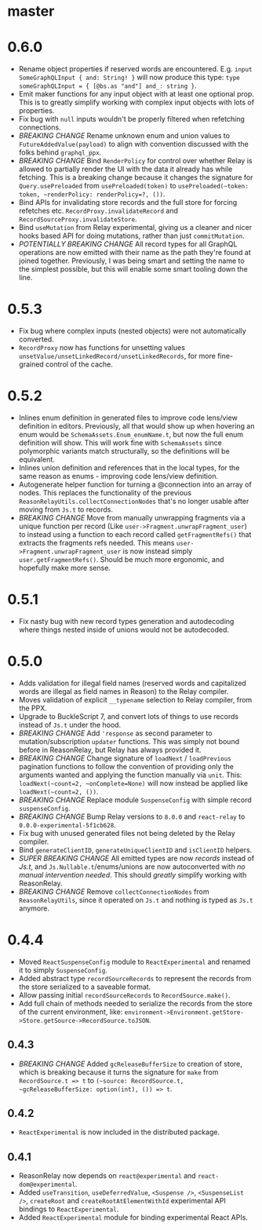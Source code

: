 # master

# 0.6.0

- Rename object properties if reserved words are encountered. E.g. `input SomeGraphQLInput { and: String! }` will now produce this type: `type someGraphQLInput = { [@bs.as "and"] and_: string }`.
- Emit maker functions for any input object with at least one optional prop. This is to greatly simplify working with complex input objects with lots of properties.
- Fix bug with `null` inputs wouldn't be properly filtered when refetching connections.
- _BREAKING CHANGE_ Rename unknown enum and union values to `FutureAddedValue(payload)` to align with convention discussed with the folks behind `graphql_ppx`.
- _BREAKING CHANGE_ Bind `RenderPolicy` for control over whether Relay is allowed to partially render the UI with the data it already has while fetching. This is a breaking change because it changes the signature for `Query.usePreloaded` from `usePreloaded(token)` to `usePreloaded(~token: token, ~renderPolicy: renderPolicy=?, ())`.
- Bind APIs for invalidating store records and the full store for forcing refetches etc. `RecordProxy.invalidateRecord` and `RecordSourceProxy.invalidateStore`.
- Bind `useMutation` from Relay experimental, giving us a cleaner and nicer hooks based API for doing mutations, rather than just `commitMutation`.
- _POTENTIALLY BREAKING CHANGE_ All record types for all GraphQL operations are now emitted with their name as the path they're found at joined together. Previously, I was being smart and setting the name to the simplest possible, but this will enable some smart tooling down the line.

# 0.5.3

- Fix bug where complex inputs (nested objects) were not automatically converted.
- `RecordProxy` now has functions for unsetting values `unsetValue/unsetLinkedRecord/unsetLinkedRecords`, for more fine-grained control of the cache.

# 0.5.2

- Inlines enum definition in generated files to improve code lens/view definition in editors. Previously, all that would show up when hovering an enum would be `SchemaAssets.Enum_enumName.t`, but now the full enum definition will show. This will work fine with `SchemaAssets` since polymorphic variants match structurally, so the definitions will be equivalent.
- Inlines union definition and references that in the local types, for the same reason as enums - improving code lens/view definition.
- Autogenerate helper function for turning a @connection into an array of nodes. This replaces the functionality of the previous `ReasonRelayUtils.collectConnectionNodes` that's no longer usable after moving from `Js.t` to records.
- _BREAKING CHANGE_ Move from manually unwrapping fragments via a unique function per record (Like `user->Fragment.unwrapFragment_user`) to instead using a function to each record called `getFragmentRefs()` that extracts the fragments refs needed. This means `user->Fragment.unwrapFragment_user` is now instead simply `user.getFragmentRefs()`. Should be much more ergonomic, and hopefully make more sense.

# 0.5.1

- Fix nasty bug with new record types generation and autodecoding where things nested inside of unions would not be autodecoded.

# 0.5.0

- Adds validation for illegal field names (reserved words and capitalized words are illegal as field names in Reason) to the Relay compiler.
- Moves validation of explicit `__typename` selection to Relay compiler, from the PPX.
- Upgrade to BuckleScript 7, and convert lots of things to use records instead of `Js.t` under the hood.
- _BREAKING CHANGE_ Add `'response` as second parameter to mutation/subscription `updater` functions. This was simply not bound before in ReasonRelay, but Relay has always provided it.
- _BREAKING CHANGE_ Change signature of `loadNext` / `loadPrevious` pagination functions to follow the convention of providing only the arguments wanted and applying the function manually via `unit`. This: `loadNext(~count=2, ~onComplete=None)` will now instead be applied like `loadNext(~count=2, ())`.
- _BREAKING CHANGE_ Replace module `SuspenseConfig` with simple record `suspenseConfig`.
- _BREAKING CHANGE_ Bump Relay versions to `8.0.0` and `react-relay` to `0.0.0-experimental-5f1cb628`.
- Fix bug with unused generated files not being deleted by the Relay compiler.
- Bind `generateClientID`, `generateUniqueClientID` and `isClientID` helpers.
- _SUPER BREAKING CHANGE_ All emitted types are now _records_ instead of _Js.t_, and `Js.Nullable.t`/enums/unions are now autoconverted with _no manual intervention needed_. This should _greatly_ simplify working with ReasonRelay.
- _BREAKING CHANGE_ Remove `collectConnectionNodes` from `ReasonRelayUtils`, since it operated on `Js.t` and nothing is typed as `Js.t` anymore.

# 0.4.4

- Moved `ReactSuspenseConfig` module to `ReactExperimental` and renamed it to simply `SuspenseConfig`.
- Added abstract type `recordSourceRecords` to represent the records from the store serialized to a saveable format.
- Allow passing initial `recordSourceRecords` to `RecordSource.make()`.
- Add full chain of methods needed to serialize the records from the store of the current environment, like: `environment->Environment.getStore->Store.getSource->RecordSource.toJSON`.

## 0.4.3

- _BREAKING CHANGE_ Added `gcReleaseBufferSize` to creation of store, which is breaking because it turns the signature for `make` from `RecordSource.t => t` to `(~source: RecordSource.t, ~gcReleaseBufferSize: option(int), ()) => t`.

## 0.4.2

- `ReactExperimental` is now included in the distributed package.

## 0.4.1

- ReasonRelay now depends on `react@experimental` and `react-dom@experimental`.
- Added `useTransition`, `useDeferredValue`, `<Suspense />`, `<SuspenseList />`, `createRoot` and `createRootAtElementWithId` experimental API bindings to `ReactExperimental`.
- Added `ReactExperimental` module for binding experimental React APIs.
